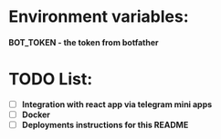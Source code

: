 # Environment variables:
#### **BOT_TOKEN** - the token from botfather

# TODO List:
- [ ] **Integration with react app via telegram mini apps** 
- [ ] **Docker**
- [ ] **Deployments instructions for this README**
